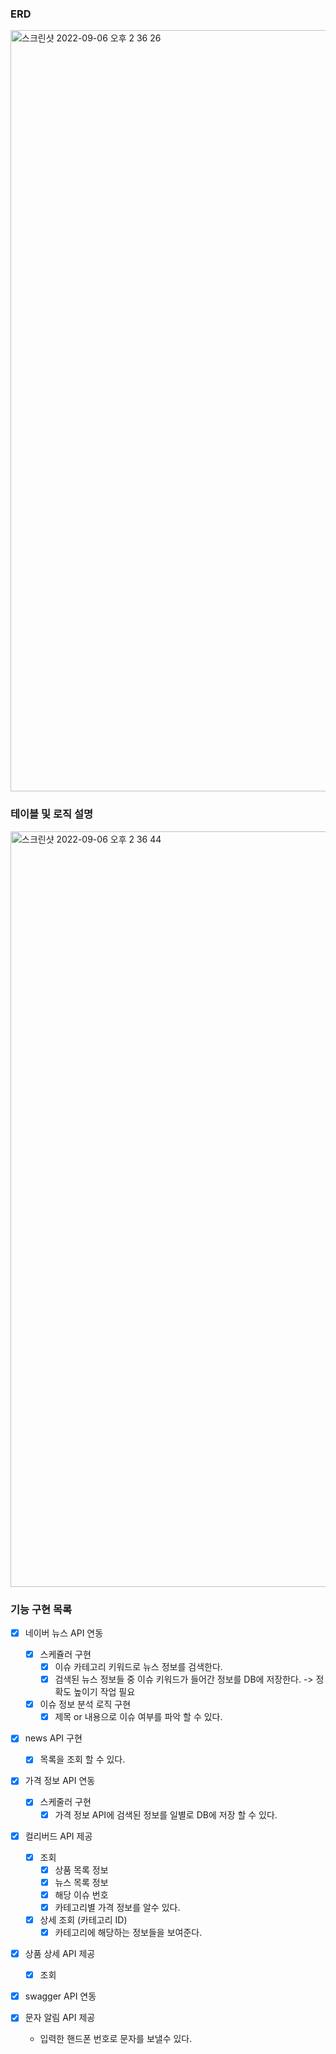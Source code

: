 ### ERD
<img width="1218" alt="스크린샷 2022-09-06 오후 2 36 26" src="https://user-images.githubusercontent.com/47098896/188555158-b6219a7a-820b-44c5-a3ac-a0b4819c1f75.png">

### 테이블 및 로직 설명
<img width="1209" alt="스크린샷 2022-09-06 오후 2 36 44" src="https://user-images.githubusercontent.com/47098896/188555139-e1b7c19d-2294-4f6d-861d-5e357f52724f.png">


### 기능 구현 목록

- [x] 네이버 뉴스 API 연동
    - [x] 스케쥴러 구현
        - [x] 이슈 카테고리 키워드로 뉴스 정보를 검색한다. 
        - [x] 검색된 뉴스 정보들 중 이슈 키워드가 들어간 정보를 DB에 저장한다.
          -> 정확도 높이기 작업 필요                
    - [x] 이슈 정보 분석 로직 구현
        - [x] 제목 or 내용으로 이슈 여부를 파악 할 수 있다.

- [x] news API 구현
    - [x] 목록을 조회 할 수 있다.
  
- [x] 가격 정보 API 연동
    - [x] 스케줄러 구현
        - [x] 가격 정보 API에 검색된 정보를 일별로 DB에 저장 할 수 있다.
    
- [x] 컬리버드 API 제공
    - [x] 조회
        - [x] 상품 목록 정보
        - [x] 뉴스 목록 정보
        - [x] 해당 이슈 번호
        - [x] 카테고리별 가격 정보를 알수 있다.
    - [x] 상세 조회 (카테고리 ID)
        - [x] 카테고리에 해당하는 정보들을 보여준다. 

- [x] 상품 상세 API 제공
    - [x] 조회
- [x] swagger API 연동

- [x] 문자 알림 API 제공
    - 입력한 핸드폰 번호로 문자를 보낼수 있다.
